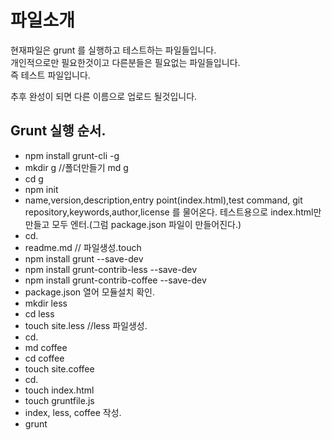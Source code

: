# 파일소개

현재파일은 grunt 를 실행하고 테스트하는 파일들입니다.    
개인적으로만 필요한것이고 다른분들은 필요없는 파일들입니다.   
즉 테스트 파일입니다. 		

추후 완성이 되면 다른 이름으로 업로드 될것입니다.




## Grunt 실행 순서.

- npm install grunt-cli -g
- mkdir g //폴더만들기 md g
- cd g
- npm init
- name,version,description,entry point(index.html),test command, git repository,keywords,author,license 를 물어온다. 테스트용으로 index.html만 만들고 모두 엔터.(그럼 package.json 파일이 만들어진다.)
- cd.
- readme.md // 파일생성.touch 
- npm install grunt --save-dev
- npm install grunt-contrib-less --save-dev
- npm install grunt-contrib-coffee --save-dev
- package.json  열어 모듈설치 확인.
- mkdir less
- cd less
- touch site.less //less 파일생성.
- cd.
- md coffee
- cd coffee
- touch site.coffee
- cd.
- touch index.html
- touch gruntfile.js
- index, less, coffee 작성.
- grunt